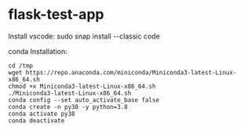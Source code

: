 # flask-test-app


Install vscode:
sudo snap install --classic code


conda Installation:

    cd /tmp
    wget https://repo.anaconda.com/miniconda/Miniconda3-latest-Linux-x86_64.sh
    chmod +x Miniconda3-latest-Linux-x86_64.sh
    ./Miniconda3-latest-Linux-x86_64.sh
    conda config --set auto_activate_base false
    conda create -n py38 -y python=3.8
    conda activate py38
    conda deactivate